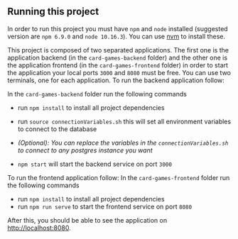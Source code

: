 ## Running this project

In order to run this project you must have `npm` and `node` installed (suggested version are `npm 6.9.0` and `node 10.16.3`). You can use [nvm](https://github.com/nvm-sh/nvm) to install these.

This project is composed of two separated applications. The first one is the application backend (in the `card-games-backend` folder) and the other one is the application frontend (in the `card-games-frontend` folder) in order to start the application your local ports `3000` and `8080` must be free. You can use two terminals, one for each application. To run the backend application follow: 

In the `card-games-backend` folder run the following commands

- run `npm install` to install all project dependencies
- run `source connectionVariables.sh` this will set all environment variables to connect to the database

- _(Optional): You can replace the variables in the `connectionVariables.sh` to connect to any postgres instance you want_

- `npm start` will start the backend service on port `3000`

To run the frontend application follow:
In the `card-games-frontend` folder run the following commands

- run `npm install` to install all project dependencies
- run `npm run serve` to start the frontend service on port `8080`

After this, you should be able to see the application on [http://localhost:8080](http://localhost:8080).
